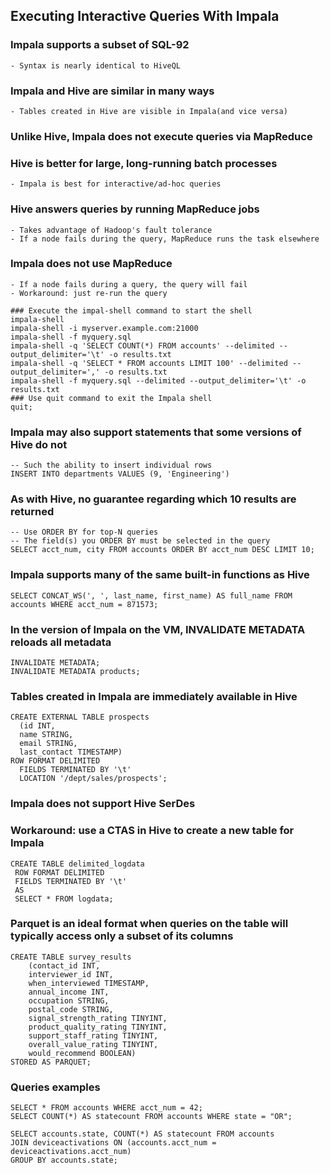 ## Executing Interactive Queries With Impala

### Impala supports a subset of SQL-92
````text
- Syntax is nearly identical to HiveQL
````

### Impala and Hive are similar in many ways
````
- Tables created in Hive are visible in Impala(and vice versa)
````

### Unlike Hive, Impala does not execute queries via MapReduce

### Hive is better for large, long-running batch processes
````
- Impala is best for interactive/ad-hoc queries
````

### Hive answers queries by running MapReduce jobs
````
- Takes advantage of Hadoop's fault tolerance
- If a node fails during the query, MapReduce runs the task elsewhere
````

### Impala does not use MapReduce
````
- If a node fails during a query, the query will fail
- Workaround: just re-run the query
````
````shell script
### Execute the impal-shell command to start the shell
impala-shell
impala-shell -i myserver.example.com:21000
impala-shell -f myquery.sql
impala-shell -q 'SELECT COUNT(*) FROM accounts' --delimited --output_delimiter='\t' -o results.txt
impala-shell -q 'SELECT * FROM accounts LIMIT 100' --delimited --output_delimiter=',' -o results.txt
impala-shell -f myquery.sql --delimited --output_delimiter='\t' -o results.txt
### Use quit command to exit the Impala shell
quit;
````

### Impala may also support statements that some versions of Hive do not
````sqlite-sql
-- Such the ability to insert individual rows
INSERT INTO departments VALUES (9, 'Engineering')
````

### As with Hive, no guarantee regarding which 10 results are returned
````sqlite-sql
-- Use ORDER BY for top-N queries
-- The field(s) you ORDER BY must be selected in the query
SELECT acct_num, city FROM accounts ORDER BY acct_num DESC LIMIT 10;
````

### Impala supports many of the same built-in functions as Hive
````sqlite-sql
SELECT CONCAT_WS(', ', last_name, first_name) AS full_name FROM accounts WHERE acct_num = 871573;
````

### In the version of Impala on the VM, INVALIDATE METADATA reloads all metadata
````sqlite-sql
INVALIDATE METADATA;
INVALIDATE METADATA products;
````

### Tables created in Impala are immediately available in Hive
````sqlite-sql
CREATE EXTERNAL TABLE prospects
  (id INT,
  name STRING,
  email STRING,
  last_contact TIMESTAMP)
ROW FORMAT DELIMITED
  FIELDS TERMINATED BY '\t'
  LOCATION '/dept/sales/prospects';
````

### Impala does not support Hive SerDes
### Workaround: use a CTAS in Hive to create a new table for Impala
````sqlite-sql
CREATE TABLE delimited_logdata
 ROW FORMAT DELIMITED
 FIELDS TERMINATED BY '\t'
 AS
 SELECT * FROM logdata;
````

### Parquet is an ideal format when queries on the table will typically access only a subset of its columns
````sqlite-sql
CREATE TABLE survey_results
    (contact_id INT,
    interviewer_id INT,
    when_interviewed TIMESTAMP,
    annual_income INT,
    occupation STRING,
    postal_code STRING,
    signal_strength_rating TINYINT,
    product_quality_rating TINYINT,
    support_staff_rating TINYINT,
    overall_value_rating TINYINT,
    would_recommend BOOLEAN)
STORED AS PARQUET;
````

### Queries examples
````sqlite-sql
SELECT * FROM accounts WHERE acct_num = 42;
SELECT COUNT(*) AS statecount FROM accounts WHERE state = "OR";

SELECT accounts.state, COUNT(*) AS statecount FROM accounts
JOIN deviceactivations ON (accounts.acct_num = deviceactivations.acct_num)
GROUP BY accounts.state;
````




